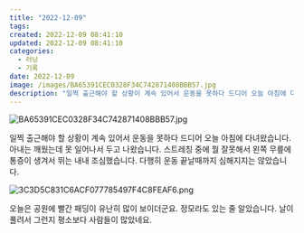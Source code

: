 ```yaml
---
title: "2022-12-09"
tags:
created: 2022-12-09 08:41:10
updated: 2022-12-09 08:41:10
categories:
  - 러닝
  - 기록
date: 2022-12-09
image: /images/BA65391CEC0328F34C742871408BBB57.jpg
description: "일찍 출근해야 할 상황이 계속 있어서 운동을 못하다 드디어 오늘 아침에 다녀왔습니다. 아내는 깨웠는데 못 일어나서 두고 나왔습니다. 스트레칭 중에 뭘 잘못해서 왼쪽 무릎에 통증이 생겨서 뛰는 내내 조심했습니다. 다행히 운동 끝날때까지 심해지지는 않았습니다. 오늘은 공원에 빨간 패딩이 유"
---
```


![BA65391CEC0328F34C742871408BBB57.jpg](/images/BA65391CEC0328F34C742871408BBB57.jpg)
 
 

일찍 출근해야 할 상황이 계속 있어서 운동을 못하다 드디어 오늘 아침에 다녀왔습니다. 아내는 깨웠는데 못 일어나서 두고 나왔습니다. 스트레칭 중에 뭘 잘못해서 왼쪽 무릎에 통증이 생겨서 뛰는 내내 조심했습니다. 다행히 운동 끝날때까지 심해지지는 않았습니다.

 
 ![3C3D5C831C6ACF077785497F4C8FEAF6.png](/images/3C3D5C831C6ACF077785497F4C8FEAF6.png)
 
 

오늘은 공원에 빨간 패딩이 유난히 많이 보이더군요. 정모라도 있는 줄 알았습니다. 날이 풀려서 그런지 평소보다 사람들이 많았네요.
